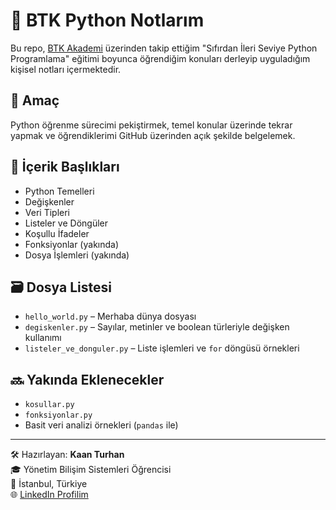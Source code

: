 # 🐍 BTK Python Notlarım

Bu repo, [BTK Akademi](https://www.btkakademi.gov.tr) üzerinden takip ettiğim "Sıfırdan İleri Seviye Python Programlama" eğitimi boyunca öğrendiğim konuları derleyip uyguladığım kişisel notları içermektedir.

## 🎯 Amaç
Python öğrenme sürecimi pekiştirmek, temel konular üzerinde tekrar yapmak ve öğrendiklerimi GitHub üzerinden açık şekilde belgelemek.

## 🧠 İçerik Başlıkları
- Python Temelleri  
- Değişkenler  
- Veri Tipleri  
- Listeler ve Döngüler  
- Koşullu İfadeler  
- Fonksiyonlar (yakında)  
- Dosya İşlemleri (yakında)

## 🗃️ Dosya Listesi
- `hello_world.py` – Merhaba dünya dosyası
- `degiskenler.py` – Sayılar, metinler ve boolean türleriyle değişken kullanımı
- `listeler_ve_donguler.py` – Liste işlemleri ve `for` döngüsü örnekleri

## 🔜 Yakında Eklenecekler
- `kosullar.py`  
- `fonksiyonlar.py`  
- Basit veri analizi örnekleri (`pandas` ile)

---

🛠 Hazırlayan: **Kaan Turhan**  
🎓 Yönetim Bilişim Sistemleri Öğrencisi  
📍 İstanbul, Türkiye  
🌐 [LinkedIn Profilim](https://www.linkedin.com/in/kaanturhan04)
